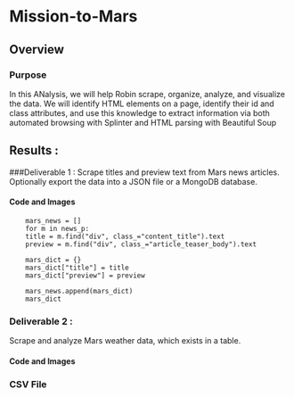 # Mission-to-Mars

## Overview
### Purpose
In this ANalysis, we will help Robin scrape, organize, analyze, and visualize the data. We will identify HTML elements on a page, identify their id and class attributes, and use this knowledge to extract information via both automated browsing with Splinter and HTML parsing with Beautiful Soup
## Results :
###Deliverable 1 :  Scrape titles and preview text from Mars news articles. Optionally export the data into a JSON file or a MongoDB database.
#### Code and Images
        mars_news = []
        for m in news_p:
        title = m.find("div", class_="content_title").text
        preview = m.find("div", class_="article_teaser_body").text
   
        mars_dict = {}
        mars_dict["title"] = title
        mars_dict["preview"] = preview
   
        mars_news.append(mars_dict)
        mars_dict

        
### Deliverable 2 :
Scrape and analyze Mars weather data, which exists in a table.


#### Code and Images
### CSV File
